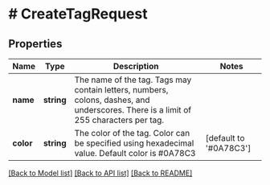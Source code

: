 # # CreateTagRequest

## Properties

Name | Type | Description | Notes
------------ | ------------- | ------------- | -------------
**name** | **string** | The name of the tag. Tags may contain letters, numbers, colons, dashes, and underscores. There is a limit of 255 characters per tag. |
**color** | **string** | The color of the tag. Color can be specified using hexadecimal value. Default color is #0A78C3 | [default to '#0A78C3']

[[Back to Model list]](../../README.md#models) [[Back to API list]](../../README.md#endpoints) [[Back to README]](../../README.md)
